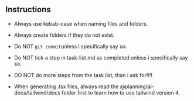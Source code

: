 ## Instructions

- Always use kebab-case when naming files and folders.

- Always create folders if they do not exist.

- Do NOT `git commit`unless i specifically say so.

- Do NOT tick a step in task-list.md as completed unless i specifically say so.

- DO NOT do more steps from the task list, than i ask for!!!!

- When generating .tsx files, always read the @planning/ai-docs/tailwind\docs folder first to learn how to use tailwind version 4.


